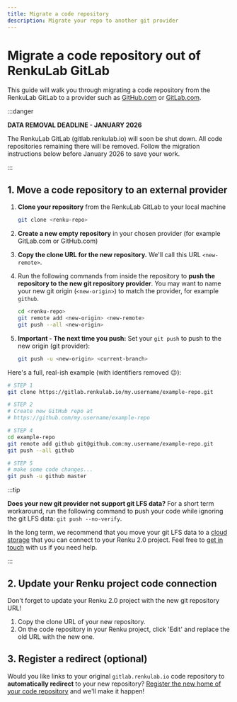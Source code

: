 ```yaml
---
title: Migrate a code repository
description: Migrate your repo to another git provider
---
```


# Migrate a code repository out of RenkuLab GitLab

This guide will walk you through migrating a code repository from the RenkuLab GitLab to a provider
such as [GitHub.com](https://github.com/) or [GitLab.com](https://gitlab.com/).

:::danger

**DATA REMOVAL DEADLINE - JANUARY 2026**

The RenkuLab GitLab (gitlab.renkulab.io) will soon be shut down. All code repositories remaining
there will be removed. Follow the migration instructions below before January 2026 to save your
work.

:::

## 1. Move a code repository to an external provider

1. **Clone your repository** from the RenkuLab GitLab to your local machine

    ```bash
    git clone <renku-repo>
    ```

2. **Create a new empty repository** in your chosen provider (for example GitLab.com or GitHub.com)
3. **Copy the clone URL for the new repository.** We'll call this URL `<new-remote>`.
4. Run the following commands from inside the repository to **push the repository to the new git repository provider**. You may want to name your new git origin (`<new-origin>`) to match the provider, for example `github`.

    ```bash
    cd <renku-repo>
    git remote add <new-origin> <new-remote>
    git push --all <new-origin>
    ```

5. **Important - The next time you push:** Set your `git push` to push to the new origin (git provider):

    ```bash
    git push -u <new-origin> <current-branch>
    ```

Here's a full, real-ish example (with identifiers removed 😉):

```bash
# STEP 1
git clone https://gitlab.renkulab.io/my.username/example-repo.git

# STEP 2
# Create new GitHub repo at
# https://github.com/my.username/example-repo

# STEP 4
cd example-repo
git remote add github git@github.com:my.username/example-repo.git
git push --all github

# STEP 5
# make some code changes...
git push -u github master

```

:::tip

**Does your new git provider not support git LFS data?** For a short term workaround, run the following command to push your code while ignoring the git LFS data: `git push --no-verify`.

In the long term, we recommend that you move your git LFS data to a [cloud storage](/docs/users/data/data) that you can connect to your Renku 2.0 project. Feel free to [get in touch](mailto:hello@renku.io) with us if you need help.

:::

## 2. Update your Renku project code connection

Don't forget to update your Renku 2.0 project with the new git repository URL!

1. Copy the clone URL of your new repository.
2. On the code repository in your Renku project, click 'Edit' and replace the old URL with the new
   one.

## 3. Register a redirect (optional)

Would you like links to your original `gitlab.renkulab.io` code repository to **automatically
redirect** to your new repository? [Register the new home of your code
repository](https://www.notion.so/2540df2efafc80a2bee5f1b7d247c28e?pvs=21) and we'll make it happen!
